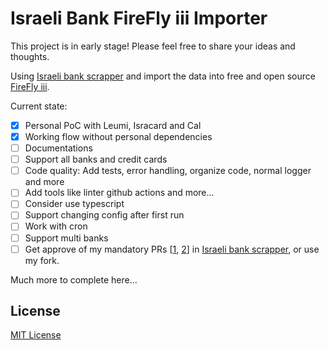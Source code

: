 # Israeli Bank FireFly iii Importer
This project is in early stage! Please feel free to share your ideas and thoughts.

Using [Israeli bank scrapper](https://github.com/eshaham/israeli-bank-scrapers) and import the data into free and open source [FireFly iii](https://www.firefly-iii.org/).

Current state:

- [x] Personal PoC with Leumi, Isracard and Cal
- [x] Working flow without personal dependencies
- [ ] Documentations
- [ ] Support all banks and credit cards
- [ ] Code quality: Add tests, error handling, organize code, normal logger and more
- [ ] Add tools like linter github actions and more...
- [ ] Consider use typescript
- [ ] Support changing config after first run
- [ ] Work with cron
- [ ] Support multi banks
- [ ] Get approve of my mandatory PRs [[1](https://github.com/eshaham/israeli-bank-scrapers/pull/726), [2](https://github.com/eshaham/israeli-bank-scrapers/pull/728)] in [Israeli bank scrapper](https://github.com/eshaham/israeli-bank-scrapers), or use my fork.

Much more to complete here...

## License
[MIT License](LICENSE)